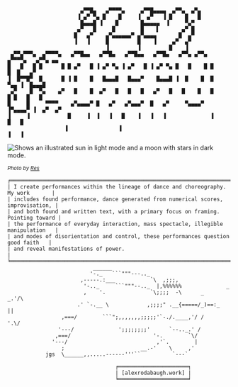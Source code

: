 <!--
**alrodabaugh/alrodabaugh** is a ✨ _special_ ✨ repository because its `README.md` (this file) appears on your GitHub profile.
-->

```


                       ▄▀▀█▄   ▄▀▀▀▀▄     ▄▀▀█▄▄▄▄  ▄▀▀▄  ▄▀▄
                      ▐ ▄▀ ▀▄ █    █     ▐  ▄▀   ▐ █    █   █
                       █▄▄▄█ ▐    █       █▄▄▄▄▄  ▐     ▀▄▀
                      ▄▀   █     █        █    ▌       ▄▀ █
                     █   ▄▀    ▄▀▄▄▄▄▄▄▀ ▄▀▄▄▄▄       █  ▄▀
                     ▐   ▐     █         █    ▐     ▄▀  ▄▀
                               ▐         ▐         █    ▐
 ▄▀▀▄▀▀▀▄  ▄▀▀▀▀▄   ▄▀▀█▄▄   ▄▀▀█▄   ▄▀▀█▄▄   ▄▀▀█▄   ▄▀▀▄ ▄▀▀▄  ▄▀▀▀▀▄   ▄▀▀▄ ▄▄
█   █   █ █      █ █ ▄▀   █ ▐ ▄▀ ▀▄ ▐ ▄▀   █ ▐ ▄▀ ▀▄ █   █    █ █        █  █   ▄▀
▐  █▀▀█▀  █      █ ▐ █    █   █▄▄▄█   █▄▄▄▀    █▄▄▄█ ▐  █    █  █    ▀▄▄ ▐  █▄▄▄█
 ▄▀    █  ▀▄    ▄▀   █    █  ▄▀   █   █   █   ▄▀   █   █    █   █     █ █   █   █
█     █     ▀▀▀▀    ▄▀▄▄▄▄▀ █   ▄▀   ▄▀▄▄▄▀  █   ▄▀     ▀▄▄▄▄▀  ▐▀▄▄▄▄▀ ▐  ▄▀  ▄▀
▐     ▐            █     ▐  ▐   ▐   █    ▐   ▐   ▐              ▐         █   █
                  ▐                ▐                                     ▐   ▐
```
<picture>
  <source media="(prefers-color-scheme: dark)" srcset="https://photos.smugmug.com/Alexs-Images/Cpr-email/i-8d4BpH2/0/LbzBkQVKxBrvfV88SJpcTsJs9j2WtHHHvSJ2HbFjv/X3/res03-X3.jpg">
  <source media="(prefers-color-scheme: light)" srcset="https://photos.smugmug.com/Alexs-Images/Cpr-email/i-8d4BpH2/0/LbzBkQVKxBrvfV88SJpcTsJs9j2WtHHHvSJ2HbFjv/X3/res03-X3.jpg">
  <img alt="Shows an illustrated sun in light mode and a moon with stars in dark mode." src="https://photos.smugmug.com/Alexs-Images/Cpr-email/i-8d4BpH2/0/LbzBkQVKxBrvfV88SJpcTsJs9j2WtHHHvSJ2HbFjv/X3/res03-X3.jpg">
</picture>

<sup>*Photo by [Res](https://www.reslikeyes.com/)*</sup>
```
╒═══════════════════════════════════════════════════════════════════════════════════╕
| I create performances within the lineage of dance and choreography. My work       |
| includes found performance, dance generated from numerical scores, improvisation, |
| and both found and written text, with a primary focus on framing. Pointing toward |
| the performance of everyday interaction, mass spectacle, illegible manipulation   |
| and modes of disorientation and control, these performances question good faith   |
| and reveal manifestations of power.                                               |
╘═══════════════════════════════════════════════════════════════════════════════════╛
                           ______
                          '-._   ```"""---.._
                       ,-----.:___           `\  ,;;;,
                        '-.._     ```"""--.._  |,%%%%%%              _
                        ,    '.              `\;;;;  -\      _    _.'/\
                      .' `-.__ \            ,;;;;" .__{=====/_)==:_  ||
                 ,===/        ```";,,,,,,,;;;;;'`-./.____,'/ /     '.\/
                '---/              ';;;;;;;;'      `--.._.' /
               ,===/                          '-.        `\/
              '---/                            ,'`.        |
                 ;                        __.-'    \     ,'
            jgs  \______,,.....------'''``          `---`

                                  ╒══════════════════════╕
                                  | [alexrodabaugh.work] |
                                  ╘══════════════════════╛
```
